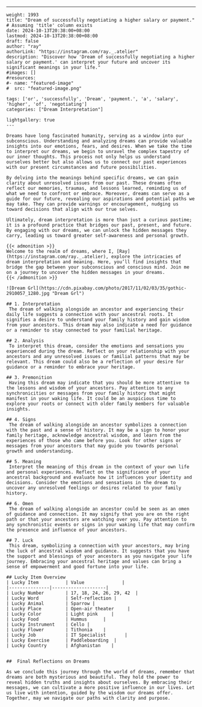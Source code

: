 ---
    weight: 1993
    title: "Dream of successfully negotiating a higher salary or payment."  # Assuming 'title' column exists
    date: 2024-10-13T20:38:00+08:00
    lastmod: 2024-10-13T20:38:00+08:00
    draft: false
    author: "ray"
    authorLink: "https://instagram.com/ray._.atelier"
    description: "Discover how 'Dream of successfully negotiating a higher salary or payment.' can interpret your future and uncover its significant meanings in your life."
    #images: []
    #resources:
    #- name: "featured-image"
    #  src: "featured-image.png"
    
    tags: ['or', 'successfully', 'Dream', 'payment.', 'a', 'salary', 'higher', 'of', 'negotiating']
    categories: ["Dream Interpretation"]
    
    lightgallery: true
    ---
    
    Dreams have long fascinated humanity, serving as a window into our subconscious. Understanding and analyzing dreams can provide valuable insights into our emotions, fears, and desires. When we take the time to interpret our dreams, we begin to unravel the complex tapestry of our inner thoughts. This process not only helps us understand ourselves better but also allows us to connect our past experiences with our present circumstances and future possibilities.
    
    By delving into the meanings behind specific dreams, we can gain clarity about unresolved issues from our past. These dreams often reflect our memories, traumas, and lessons learned, reminding us of what we need to confront or embrace. Moreover, dreams can serve as a guide for our future, revealing our aspirations and potential paths we may take. They can provide warnings or encouragement, nudging us toward decisions that align with our true selves.
    
    Ultimately, dream interpretation is more than just a curious pastime; it is a profound practice that bridges our past, present, and future. By engaging with our dreams, we can unlock the hidden messages they carry, leading us toward greater self-awareness and personal growth.
    
    {{< admonition >}}
    Welcome to the realm of dreams, where I, [Ray](https://instagram.com/ray._.atelier), explore the intricacies of dream interpretation and meaning. Here, you’ll find insights that bridge the gap between your subconscious and conscious mind. Join me on a journey to uncover the hidden messages in your dreams.
    {{< /admonition >}}
    
    ![Dream Grl](https://cdn.pixabay.com/photo/2017/11/02/03/35/gothic-2910057_1280.jpg "Dream Grl")
    
    ## 1. Interpretation
     The dream of walking alongside an ancestor and experiencing their daily life suggests a connection with your ancestral roots. It signifies a desire to understand your family history and gain wisdom from your ancestors. This dream may also indicate a need for guidance or a reminder to stay connected to your familial heritage.
    
    ## 2. Analysis
     To interpret this dream, consider the emotions and sensations you experienced during the dream. Reflect on your relationship with your ancestors and any unresolved issues or familial patterns that may be relevant. This dream could also be a reflection of your desire for guidance or a reminder to embrace your heritage.
    
    ## 3. Premonition
     Having this dream may indicate that you should be more attentive to the lessons and wisdom of your ancestors. Pay attention to any synchronicities or messages from your family history that might manifest in your waking life. It could be an auspicious time to explore your roots or connect with older family members for valuable insights.
    
    ## 4. Signs
     The dream of walking alongside an ancestor symbolizes a connection with the past and a sense of history. It may be a sign to honor your family heritage, acknowledge ancestral wisdom, and learn from the experiences of those who came before you. Look for other signs or messages from your ancestors that may guide you towards personal growth and understanding.
    
    ## 5. Meaning
     Interpret the meaning of this dream in the context of your own life and personal experiences. Reflect on the significance of your ancestral background and evaluate how it influences your identity and decisions. Consider the emotions and sensations in the dream to uncover any unresolved feelings or desires related to your family history.
    
    ## 6. Omen
     The dream of walking alongside an ancestor could be seen as an omen of guidance and connection. It may signify that you are on the right path or that your ancestors are watching over you. Pay attention to any synchronistic events or signs in your waking life that may confirm the presence and influence of your ancestors.
    
    ## 7. Luck
     This dream, symbolizing a connection with your ancestors, may bring the luck of ancestral wisdom and guidance. It suggests that you have the support and blessings of your ancestors as you navigate your life journey. Embracing your ancestral heritage and values can bring a sense of empowerment and good fortune into your life.
    
    ## Lucky Item Overview
    | Lucky Item          | Value              |
    |---------------|--------------------|
    | Lucky Number        | 17, 18, 24, 26, 29, 42  |
    | Lucky Word          | Self-reflection |
    | Lucky Animal        | Sparrow |
    | Lucky Place         | Open-air theater     |
    | Lucky Color         | Light pink     |
    | Lucky Food          | Hummus      |
    | Lucky Instrument    | Cello |
    | Lucky Flower        | Tithonia    |
    | Lucky Job           | IT Specialist       |
    | Lucky Exercise      | Paddleboarding  |
    | Lucky Country       | Afghanistan    |
    
    
    ##  Final Reflections on Dreams
    
    As we conclude this journey through the world of dreams, remember that dreams are both mysterious and beautiful. They hold the power to reveal hidden truths and insights about ourselves. By embracing their messages, we can cultivate a more positive influence in our lives. Let us live with intention, guided by the wisdom our dreams offer. Together, may we navigate our paths with clarity and purpose.
    